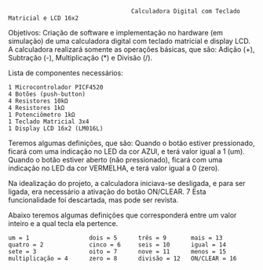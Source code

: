                                        Calculadora Digital com Teclado Matricial e LCD 16x2
                                       
                                       
Objetivos: Criação de software e implementação no hardware (em simulação) de uma calculadora digital com teclado matricial e display LCD.
A calculadora realizará somente as operações básicas, que são: Adição (+), Subtração (-), Multiplicação (*) e Divisão (/).

Lista de componentes necessários:
              
    1 Microcontrolador PICF4520
    4 Botões (push-button)
    4 Resistores 10kΩ
    4 Resistores 1kΩ
    1 Potenciômetro 1kΩ
    1 Teclado Matricial 3x4
    1 Display LCD 16x2 (LM016L)



Teremos algumas definições, que são:
  Quando o botão estiver pressionado, ficará com uma indicação no LED da cor AZUl, e terá valor igual a 1 (um).
  Quando o botão estiver aberto (não pressionado), ficará com uma indicação no LED da cor VERMELHA, e terá valor igual a 0 (zero).

Na idealização do projeto, a calculadora iniciava-se desligada, e para ser ligada, era necessário a ativação do botão ON/CLEAR. 7
Esta funcionalidade foi descartada, mas pode ser revista.





Abaixo teremos algumas definições que corresponderá entre um valor inteiro e a qual tecla ela pertence.

    um = 1                 dois = 5      três = 9       mais = 13
    quatro = 2             cinco = 6     seis = 10      igual = 14
    sete = 3               oito = 7      nove = 11      menos = 15
    multiplicação = 4      zero = 8      divisão = 12   ON/CLEAR = 16

